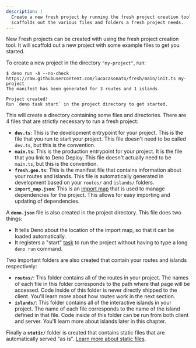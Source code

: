 ```yaml
---
description: |
  Create a new fresh project by running the fresh project creation tool. This
  scaffolds out the various files and folders a fresh project needs.
---
```


New Fresh projects can be created with using the fresh project creation tool. It
will scaffold out a new project with some example files to get you started.

To create a new project in the directory `"my-project"`, run:

```
$ deno run -A --no-check https://raw.githubusercontent.com/lucacasonato/fresh/main/init.ts my-project
The manifest has been generated for 3 routes and 1 islands.

Project created!
Run `deno task start` in the project directory to get started.
```

This will create a directory containing some files and directories. There are 4
files that are strictly necessary to run a fresh project:

- **`dev.ts`**: This is the development entrypoint for your project. This is the
  file that you run to start your project. This file doesn't need to be called
  `dev.ts`, but this is the convention.
- **`main.ts`**: This is the production entrypoint for your project. It is the
  file that you link to Deno Deploy. This file doesn't actually need to be
  `main.ts`, but this is the convention.
- **`fresh.gen.ts`**: This is the manifest file that contains information about
  your routes and islands. This file is automatically generated in development
  based on your `routes/` and `islands/` folders.
- **`import_map.json`**: This is an [import map][import-map] that is used to
  manage dependencies for the project. This allows for easy importing and
  updating of dependencies.

A **`deno.json`** file is also created in the project directory. This file does
two things:

- It tells Deno about the location of the import map, so that it can be loaded
  automatically.
- It registers a "start" [task][task-runner] to run the project without having
  to type a long `deno run` command.

Two important folders are also created that contain your routes and islands
respectively:

- **`routes/`**: This folder contains all of the routes in your project. The
  names of each file in this folder corresponds to the path where that page will
  be accessed. Code inside of this folder is never directly shipped to the
  client. You'll learn more about how routes work in the next section.
- **`islands/`**: This folder contains all of the interactive islands in your
  project. The name of each file corresponds to the name of the island defined
  in that file. Code inside of this folder can be run from both client and
  server. You'll learn more about islands later in this chapter.

Finally a **`static/`** folder is created that contains static files that are
automatically served "as is". [Learn more about static files][static-files].

[import-map]: https://deno.land/manual/linking_to_external_code/import_maps
[task-runner]: https://deno.land/manual/tools/task_runner
[static-files]: ../concepts/static-files
